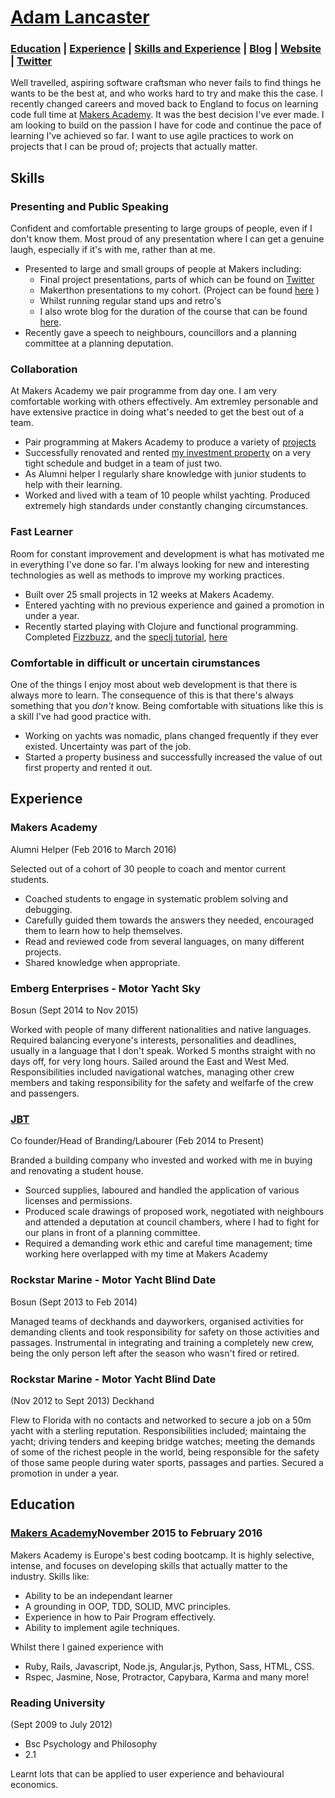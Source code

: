 <h1 class="subheading"><a href="https://www.linkedin.com/in/adam-lancaster-9845a23a?trk=nav_responsive_tab_profile_pic">Adam Lancaster</a></h1>

<h3 class="subheading"><a href="#education">Education</a> | <a href="#exp">Experience</a> | <a href="#skills">Skills and Experience</a> | <a href="http://adzz.github.io/blog/">Blog</a> | <a href="/">Website</a> | <a href="https://twitter.com/ItizAdz">Twitter</a></h3>

  Well travelled, aspiring software craftsman who never fails to find things he wants to be the best at, and who works hard to try and make this the case. I recently changed careers and moved back to England to focus on learning code full time at [Makers Academy](http://www.makersacademy.com/). It was the best decision I've ever made. I am looking to build on the passion I have for code and continue the pace of learning I've achieved so far. I want to use agile practices to work on projects that I can be proud of; projects that actually matter.

  <h2 class="subheading"> <a name="skills">Skills</a></h2>

  <h3 class="subheading"> Presenting and Public Speaking </h3>

  Confident and comfortable presenting to large groups of people, even if I don't know them. Most proud of any presentation where I can get a genuine laugh, especially if it's with me, rather than at me.

  - Presented to large and small groups of people at Makers including:
    - Final project presentations, parts of which can be found on [Twitter](https://twitter.com/makersacademy/status/700746991995899904)
    - Makerthon presentations to my cohort. (Project can be found [here](https://github.com/AlanGabbianelli/WISHD) )
    - Whilst running regular stand ups and retro's
    - I also wrote blog for the duration of the course that can be found [here](https://36bcab.wordpress.com/).
  - Recently gave a speech to neighbours, councillors and a planning committee at a planning deputation.

<h3 class="subheading"> Collaboration</h3>

 At Makers Academy we pair programme from day one. I am very comfortable working with others effectively. Am extremley personable and have extensive practice in doing what's needed to get the best out of a team.

 - Pair programming at Makers Academy to produce a variety of [projects](https://github.com/Adzz)
 - Successfully renovated and rented [my investment property](http://www.spareroom.co.uk/flatshare/hampshire/portsmouth/4632549) on a very tight schedule and budget in a team of just two.
 - As Alumni helper I regularly share knowledge with junior students to help with their learning.
 - Worked and lived with a team of 10 people whilst yachting. Produced extremely high standards under constantly changing circumstances.

<h3 class="subheading"> Fast Learner</h3>

 Room for constant improvement and development is what has motivated me in everything I've done so far. I'm always looking for new and interesting technologies as well as methods to improve my working practices.

 - Built over 25 small projects in 12 weeks at Makers Academy.
 - Entered yachting with no previous experience and gained a promotion in under a year.
 - Recently started playing with Clojure and functional programming. Completed [Fizzbuzz](https://github.com/Adzz/fizz-buzz-clojure), and the [speclj tutorial](http://speclj.com/tutorial), [here](https://github.com/Adzz/clojure_speclj_change_counter)

<h3 class="subheading"> Comfortable in difficult or uncertain cirumstances</h3>

 One of the things I enjoy most about web development is that there is always more to learn. The consequence of this is that there's always something that you *don't* know. Being comfortable with situations like this is a skill I've had good practice with.

 - Working on yachts was nomadic, plans changed frequently if they ever existed. Uncertainty was part of the job.
 - Started a property business and successfully increased the value of out first property and rented it out.

 <h2 class="subheading"><a id="exp">Experience</a></h2>

<h3 class="subheading"> Makers Academy</h3>
Alumni Helper
(Feb 2016 to March 2016)

  Selected out of a cohort of 30 people to coach and mentor current students.
  - Coached students to engage in systematic problem solving and debugging.
  - Carefully guided them towards the answers they needed, encouraged them to learn how to help themselves.
  - Read and reviewed code from several languages, on many different projects.
  - Shared knowledge when appropriate.

<h3 class="subheading">Emberg Enterprises - Motor Yacht Sky</h3>
Bosun
(Sept 2014 to Nov 2015)

  Worked with people of many different nationalities and native languages. Required balancing everyone's interests, personalities and deadlines, usually in a language that I don't speak. Worked 5 months straight with no days off, for very long hours. Sailed around the East and West Med. Responsibilities included navigational watches, managing other crew members and taking responsibility for the safety and welfarfe of the crew and passengers.

<h3 class="subheading"><a href="https://www.facebook.com/JBTfromstarttofinish">JBT</a></h3>
Co founder/Head of Branding/Labourer
(Feb 2014 to Present)

  Branded a building company who invested and worked with me in buying and renovating a student house.
  - Sourced supplies, laboured and handled the application of various licenses and permissions.
  - Produced scale drawings of proposed work, negotiated with neighbours and attended a deputation at council chambers, where I had to fight for our plans in front of a planning committee.
  - Required a demanding work ethic and careful time management; time working here overlapped with my time at Makers Academy

<h3 class="subheading">Rockstar Marine - Motor Yacht Blind Date</h3>
Bosun
(Sept 2013 to Feb 2014)

  Managed teams of deckhands and dayworkers, organised activities for demanding clients and took responsibility for safety on those activities and passages. Instrumental in integrating and training a completely new crew, being the only person left after the season who wasn't fired or retired.

<h3 class="subheading">Rockstar Marine - Motor Yacht Blind Date</h3>
(Nov 2012 to Sept 2013)
Deckhand

  Flew to Florida with no contacts and networked to secure a job on a 50m yacht with a sterling reputation. Responsibilities included; maintaing the yacht; driving tenders and keeping bridge watches; meeting the demands of some of the richest people in the world, being responsible for the safety of those same people during water sports, passages and parties. Secured a promotion in under a year.

 <h2 class="subheading"><a id="education">Education</a></h2>

<h3 class="subheading"><a href="http://www.makersacademy.com/">Makers Academy</a>November 2015 to February 2016</h3>

  Makers Academy is Europe's best coding bootcamp. It is highly selective, intense, and focuses on developing skills that actually matter to the industry. Skills like:

  - Ability to be an independant learner
  - A grounding in OOP, TDD, SOLID, MVC principles.
  - Experience in how to Pair Program effectively.
  - Ability to implement agile techniques.

  Whilst there I gained experience with
  - Ruby, Rails, Javascript, Node.js, Angular.js, Python, Sass, HTML, CSS.
  - Rspec, Jasmine, Nose, Protractor, Capybara, Karma and many more!

<h3 class="subheading">Reading University</h3> (Sept 2009 to July 2012)

  - Bsc Psychology and Philosophy
  - 2.1

  Learnt lots that can be applied to user experience and behavioural economics.

